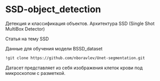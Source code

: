 # SSD-object_detection
Детекция и классификация объектов. Архитектура SSD (Single Shot MultiBox Detector)

Статья на тему SSD

Данные для обучения модели BSSD_dataset 
```bash
!git clone https://github.com/nboravlev/Unet-segmentation.git
```
Датасет представляет из себя изображения клеток крови под микроскопом с разметкой.


